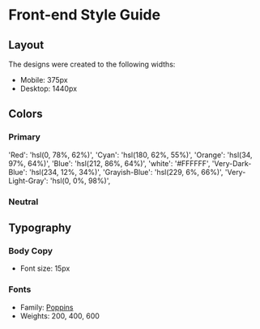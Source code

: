 # Front-end Style Guide

## Layout

The designs were created to the following widths:

- Mobile: 375px
- Desktop: 1440px

## Colors

### Primary

'Red': 'hsl(0, 78%, 62%)',
'Cyan': 'hsl(180, 62%, 55%)',
'Orange': 'hsl(34, 97%, 64%)',
'Blue': 'hsl(212, 86%, 64%)',
'white': '#FFFFFF',
'Very-Dark-Blue': 'hsl(234, 12%, 34%)',
'Grayish-Blue': 'hsl(229, 6%, 66%)',
'Very-Light-Gray': 'hsl(0, 0%, 98%)',

### Neutral


## Typography

### Body Copy

- Font size: 15px

### Fonts

- Family: [Poppins](https://fonts.google.com/specimen/Poppins)
- Weights: 200, 400, 600
